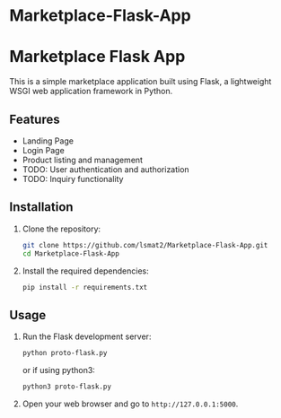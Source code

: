 # Marketplace-Flask-App
# Marketplace Flask App

This is a simple marketplace application built using Flask, a lightweight WSGI web application framework in Python.

## Features

- Landing Page
- Login Page
- Product listing and management
- TODO: User authentication and authorization
- TODO: Inquiry functionality

## Installation

1. Clone the repository:
    ```bash
    git clone https://github.com/lsmat2/Marketplace-Flask-App.git
    cd Marketplace-Flask-App
    ```

2. Install the required dependencies:
    ```bash
    pip install -r requirements.txt
    ```

## Usage

1. Run the Flask development server:
    ```bash
    python proto-flask.py
    ```
    or if using python3:
    ```bash
    python3 proto-flask.py
    ```

2. Open your web browser and go to `http://127.0.0.1:5000`.